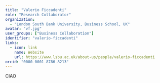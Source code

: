 ```yaml
---
title: "Valerio Ficcadenti"
role: "Research Collaborator"
organization:
  - "London South Bank University, Business School, UK"
avatar: "vf.jpg"
user_groups: ["Business Collaboration"]
identifier: "valerio-ficcadenti"
links:
  - icon: link
    name: Website
    url: https://www.lsbu.ac.uk/about-us/people/valerio-ficcadenti
orcid: "0000-0001-8786-8213"
---
```


CIAO